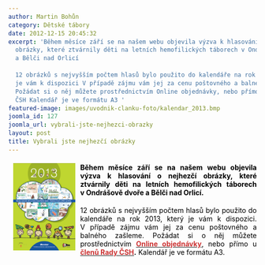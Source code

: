 ```yaml
---
author: Martin Bohůn
category: Dětské tábory
date: 2012-12-15 20:45:32
excerpt: 'Během měsíce září se na našem webu objevila výzva k hlasování o nejhezčí
  obrázky, které ztvárnily děti na letních hemofilických táborech v Ondrášově dvoře
  a Bělči nad Orlicí

  12 obrázků s nejvyšším počtem hlasů bylo použito do kalendáře na rok 2013, který
  je vám k dispozici V případě zájmu vám jej za cenu poštovného a balného zašleme
  Požádat si o něj můžete prostřednictvím Online objednávky, nebo přímo u členů Rady
  ČSH Kalendář je ve formátu A3 '
featured-image: images/uvodnik-clanku-foto/kalendar_2013.bmp
joomla_id: 127
joomla_url: vybrali-jste-nejhezci-obrazky
layout: post
title: Vybrali jste nejhezčí obrázky
---
```


<h4 style="text-align: justify;"><img src="images/uvodnik-clanku-foto/kalendar_2013.bmp" border="0" width="126" height="177" style="margin-left: 10px; margin-right: 10px; float: left;" /><span style="color: #000000;">Během měsíce září se na našem webu objevila výzva k hlasování o nejhezčí obrázky, které ztvárnily děti na letních hemofilických táborech v Ondrášově dvoře a Bělči nad Orlicí.</span></h4>
<p style="text-align: justify;"><span style="color: #000000;">12 obrázků s nejvyšším počtem hlasů bylo použito do kalendáře na rok 2013, který je vám k dispozici. V případě zájmu vám jej za cenu poštovného a balného zašleme. Požádat si o něj můžete prostřednictvím </span><a href="index.php/cs/?option=com_chronoforms&amp;chronoform=Objednavka-kalendar" target="_blank" title="Objednávka kalendáře"><strong><span style="color: #cc3333;"><span style="color: #cc3333;">Online objednávky</span></span></strong></a><span style="color: #000000;">,</span><span style="color: #000000;"> nebo přímo u <strong><span style="color: #cc3333;"><a href="index.php/cs/accordion-a/rada-csh" target="_blank" title="Rada ČSH"><span style="color: #cc3333;">členů Rady ČSH</span></a></span>.</strong> Kalendář je ve formátu A3.</span><strong> <br /></strong></p>